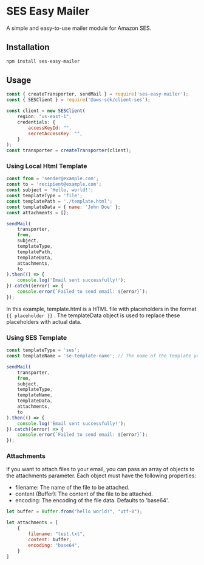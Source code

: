 # SES Easy Mailer

A simple and easy-to-use mailer module for Amazon SES.

## Installation

```bash
npm install ses-easy-mailer
```

## Usage

```javascript
const { createTransporter, sendMail } = require('ses-easy-mailer');
const { SESClient } = require('@aws-sdk/client-ses');

const client = new SESClient(
    region: "us-east-1",
    credentials: {
        accessKeyId: "",
        secretAccessKey: "",
    }
);
const transporter = createTransporter(client);
```

### Using Local Html Template
```javascript
const from = 'sender@example.com';
const to = 'recipient@example.com';
const subject = 'Hello, world!';
const templateType = 'file';
const templatePath = './template.html';
const templateData = { name: 'John Doe' };
const attachments = [];

sendMail(
    transporter,
    from,
    subject,
    templateType,
    templatePath,
    templateData,
    attachments,
    to
).then(() => {
    console.log('Email sent successfully!');
}).catch((error) => {
    console.error(`Failed to send email: ${error}`);
});
```

In this example, template.html is a HTML file with placeholders in the format `{{ placeholder }}` . The templateData object is used to replace these placeholders with actual data.



### Using SES Template

```javascript
const templateType = 'ses';
const templateName = 'se-template-name'; // The name of the template you created in SES

sendMail(
    transporter,
    from,
    subject,
    templateType,
    templateName,
    templateData,
    attachments,
    to
).then(() => {
    console.log('Email sent successfully!');
}).catch((error) => {
    console.error(`Failed to send email: ${error}`);
});
```


### Attachments

if you want to attach files to your email, you can pass an array of objects to the attachments parameter. Each object must have the following properties:

- filename: The name of the file to be attached.
- content (Buffer): The content of the file to be attached.
- encoding: The encoding of the file data. Defaults to 'base64'.

```javascript
let buffer = Buffer.from("hello world!", "utf-8");

let attachments = [
    {
        filename: "test.txt",
        content: buffer,
        encoding: "base64",
    }
]
```